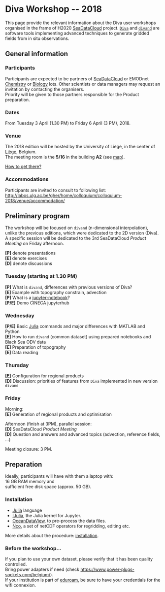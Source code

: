 # Diva Workshop -- 2018

This page provide the relevant information about the Diva user workshops organised in the frame of H2020 [SeaDataCloud](https://www.seadatanet.org/) project. [`Diva`](https://github.com/gher-ulg/DIVA) and [`divand`](https://github.com/gher-ulg/divand.jl) are software tools implementing advanced techniques to generate gridded fields from in situ observations.

## General information

### Participants

Participants are expected to be partners of [SeaDataCloud](https://www.seadatanet.org/) or EMODnet [Chemistry](http://www.emodnet-chemistry.eu/) or [Biology](http://www.emodnet-biology.eu/) lots. Other scientists or data managers may request an invitation by contacting the organisers.     
Priority will be given to those partners responsible for the Product preparation.

### Dates

From Tuesday 3 April (1.30 PM) to Friday 6 April (3 PM), 2018.

### Venue

The 2018 edition will be hosted by the University of Liège, in the center of [Liège](http://www.liege.be/tourisme-en), Belgium.    
The meeting room is the **5/16** in the building **A2** (see [map](https://www.campus.uliege.be/cms/c_1771004/en/a2-faculte-de-philosophie-et-lettres)).

[How to get there?](howtogetthere.md)

### Accommodations

Participants are invited to consult to following list:     
http://labos.ulg.ac.be/gher/home/colloquium/colloquium-2018/venue/accommodation/

## Preliminary program

The workshop will be focused on `divand` (n-dimensional interpolation), unlike the previous editions, which were dedicated to the 2D version (Diva). A specific session will be dedicated to the 3rd SeaDataCloud *Product Meeting* on Friday afternoon.

**[P]** denote presentations       
**[E]** denote exercises      
**[D]** denote discussions     

### Tuesday (starting at 1.30 PM)
**[P]** What is `divand`, differences with previous versions of Diva?           
**[E]** Example with topography constrain, advection      
**[P]** What is a [jupyter-notebook](http://jupyter.org/)?                       
**[P/E]** Demo CINECA jupyterhub        

### Wednesday

**[P/E]** Basic [Julia](https://julialang.org/) commands and major differences with MATLAB and Python      
**[E]** How to run `divand` (common dataset) using prepared notebooks and Black Sea ODV data       
**[E]** Preparation of topography      
**[E]** Data reading           

### Thursday
**[E]** Configuration for regional products                          
**[D]** Discussion: priorities of features from `Diva` implemented in new version `divand`     

### Friday
Morning:     
**[E]** Generation of regional products and optimisation

Afternoon (finish at 3PM), parallel session:     
**[D]** SeaDataCloud *Product Meeting*      
**[D]** Question and answers and advanced topics (advection, reference fields, ...)

Meeting closure: 3 PM.

## Preparation

Ideally, participants will have with them a laptop with:     
16 GB RAM memory and     
sufficient free disk space (approx. 50 GB).

### Installation

* [Julia](https://julialang.org/downloads/) language
* [IJulia](https://github.com/JuliaLang/IJulia.jl), the Julia kernel for Jupyter.
* [OceanDataView](https://odv.awi.de/), to pre-process the data files.
* [Nco](http://nco.sourceforge.net/), a set of netCDF operators for regridding, editing etc.

More details about the procedure: [installation](installation.md).

### Before the workshop...

If you plan to use your own dataset, please verify that it has been quality controlled.     
Bring power adapters if need (check https://www.power-plugs-sockets.com/belgium/).     
If your institution is part of [eduroam](https://www.eduroam.org/), be sure to have your credentials for the wifi connexion.
